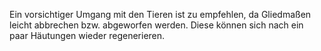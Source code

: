Ein vorsichtiger Umgang mit den Tieren ist zu empfehlen, da Gliedmaßen leicht abbrechen bzw. abgeworfen werden. Diese können sich nach ein paar Häutungen wieder regenerieren.